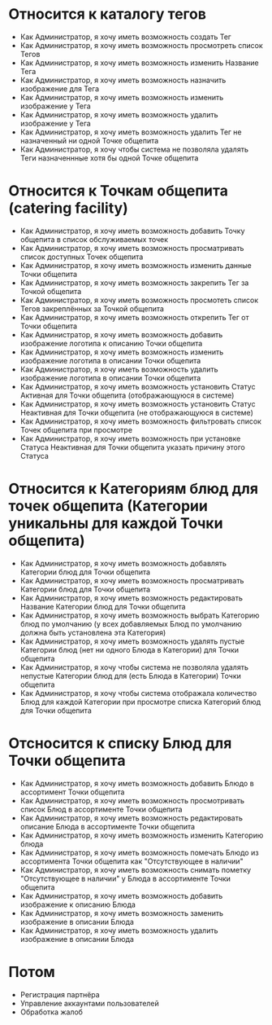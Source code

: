 # Относится к каталогу тегов

- Как Администратор, я хочу иметь возможность создать Тег
- Как Администратор, я хочу иметь возможность просмотреть список Тегов
- Как Администратор, я хочу иметь возможность изменить Название Тега
- Как Администратор, я хочу иметь возможность назначить изображение для Тега
- Как Администратор, я хочу иметь возможность изменить изображение у Тега
- Как Администратор, я хочу иметь возможность удалить изображение у Тега
- Как Администратор, я хочу иметь возможность удалить Тег не назначенный ни одной Точке общепита
- Как Администратор, я хочу чтобы система не позволяла удалять Теги назначеннные хотя бы одной Точке общепита

# Относится к Точкам общепита (catering facility)

- Как Администратор, я хочу иметь возможность добавить Точку общепита в список обслуживаемых точек
- Как Администратор, я хочу иметь возможность просматривать список доступных Точек общепита
- Как Администратор, я хочу иметь возможность изменить данные Точки общепита
- Как Администратор, я хочу иметь возможность закрепить Тег за Точкой общепита
- Как Администратор, я хочу иметь возможность просмотеть список Тегов закреплённых за Точкой общепита
- Как Администратор, я хочу иметь возможность открепить Тег от Точки общепита
- Как Администратор, я хочу иметь возможность добавить изображение логотипа к описанию Точки общепита
- Как Администратор, я хочу иметь возможность изменить изображение логотипа в описании Точки общепита
- Как Администратор, я хочу иметь возможность удалить изображение логотипа в описании Точки общепита
- Как Администратор, я хочу иметь возможность установить Статус Активная для Точки общепита (отображающуюся в системе)
- Как Администратор, я хочу иметь возможность установить Статус Неактивная для Точки общепита (не отображающуюся в системе)
- Как Администратор, я хочу иметь возможность фильтровать список Точек общепита при просмотре
- Как Администратор, я хочу иметь возможность при установке Статуса Неактивная для Точки общепита указать причину этого Статуса

# Относится к Категориям блюд для точек общепита (Категории уникальны для каждой Точки общепита)

- Как Администратор, я хочу иметь возможность добавлять Категории блюд для Точки общепита
- Как Администратор, я хочу иметь возможность просматривать Категории блюд для Точки общепита
- Как Администратор, я хочу иметь возможность редактировать Название Категории блюд для Точки общепита
- Как Администратор, я хочу иметь возможность выбрать Категорию блюд по умолчанию (у всех добавляемых Блюд по умолчанию должна быть установлена эта Категория)
- Как Администратор, я хочу иметь возможность удалять пустые Категории блюд (нет ни одного Блюда в Категории) для Точки общепита
- Как Администратор, я хочу чтобы система не позволяла удалять непустые Категории блюд для (есть Блюда в Категории) Точки общепита
- Как Администратор, я хочу чтобы система отображала количество Блюд для каждой Категории при просмотре списка Категорий блюд для Точки общепита

# Отсносится к списку Блюд для Точки общепита

- Как Администратор, я хочу иметь возможность добавить Блюдо в ассортимент Точки общепита
- Как Администратор, я хочу иметь возможность просмотривать список Блюд в ассортименте Точки общепита
- Как Администратор, я хочу иметь возможность редактировать описание Блюда в ассортименте Точки общепита
- Как Администратор, я хочу иметь возможность изменить Категорию блюда
- Как Администратор, я хочу иметь возможность помечать Блюдо из ассортимента Точки общепита как "Отсутствующее в наличии"
- Как Администратор, я хочу иметь возможность снимать пометку "Отсутствующее в наличии" у Блюда в ассортименте Точки общепита
- Как Администратор, я хочу иметь возможность добавить изображение к описанию Блюда
- Как Администратор, я хочу иметь возможность заменить изображение в описании Блюда
- Как Администратор, я хочу иметь возможность удалить изображение в описании Блюда

# Потом

- Регистрация партнёра
- Управление аккаунтами пользователей
- Обработка жалоб
